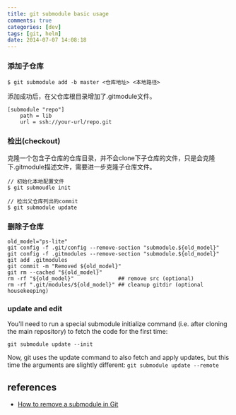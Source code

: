 ```yaml
---
title: git submodule basic usage
comments: true
categories: [dev]
tags: [git, helm]
date: 2014-07-07 14:08:18
---
```



### 添加子仓库

`$ git submodule add -b master <仓库地址> <本地路径>`

添加成功后，在父仓库根目录增加了.gitmodule文件。

```
[submodule "repo"]
    path = lib
    url = ssh://your-url/repo.git
```


### 检出(checkout)

克隆一个包含子仓库的仓库目录，并不会clone下子仓库的文件，只是会克隆下.gitmodule描述文件，需要进一步克隆子仓库文件。

```
// 初始化本地配置文件
$ git submoudle init

// 检出父仓库列出的commit
$ git submodule update
```

### 删除子仓库

```
old_model="ps-lite"
git config -f .git/config --remove-section "submodule.${old_model}"
git config -f .gitmodules --remove-section "submodule.${old_model}"
git add .gitmodules
git commit -m "Removed ${old_model}"
git rm --cached "${old_model}"
rm -rf "${old_model}"              ## remove src (optional)
rm -rf ".git/modules/${old_model}" ## cleanup gitdir (optional housekeeping)
```

### update and edit

You'll need to run a special submodule initialize command (i.e. after cloning the main repository) to fetch the code for the first time:

`git submodule update --init`

Now, git uses the update command to also fetch and apply updates, but this time the arguments are slightly different:
`git submodule update --remote`

references
----------


- [How to remove a submodule in Git](https://forum.freecodecamp.org/t/how-to-remove-a-submodule-in-git/13228
)
